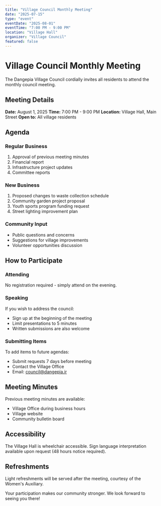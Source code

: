 ```yaml
---
title: "Village Council Monthly Meeting"
date: "2025-07-15"
type: "event"
eventDate: "2025-08-01"
eventTime: "7:00 PM - 9:00 PM"
location: "Village Hall"
organizer: "Village Council"
featured: false
---
```


# Village Council Monthly Meeting

The Dangepia Village Council cordially invites all residents to attend the monthly council meeting.

## Meeting Details

**Date:** August 1, 2025
**Time:** 7:00 PM - 9:00 PM
**Location:** Village Hall, Main Street
**Open to:** All village residents

## Agenda

### Regular Business
1. Approval of previous meeting minutes
2. Financial report
3. Infrastructure project updates
4. Committee reports

### New Business
1. Proposed changes to waste collection schedule
2. Community garden project proposal
3. Youth sports program funding request
4. Street lighting improvement plan

### Community Input
- Public questions and concerns
- Suggestions for village improvements
- Volunteer opportunities discussion

## How to Participate

### Attending
No registration required - simply attend on the evening.

### Speaking
If you wish to address the council:
- Sign up at the beginning of the meeting
- Limit presentations to 5 minutes
- Written submissions are also welcome

### Submitting Items
To add items to future agendas:
- Submit requests 7 days before meeting
- Contact the Village Office
- Email: council@dangepia.ir

## Meeting Minutes

Previous meeting minutes are available:
- Village Office during business hours
- Village website
- Community bulletin board

## Accessibility

The Village Hall is wheelchair accessible. Sign language interpretation available upon request (48 hours notice required).

## Refreshments

Light refreshments will be served after the meeting, courtesy of the Women's Auxiliary.

Your participation makes our community stronger. We look forward to seeing you there!
